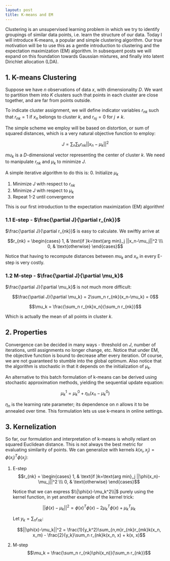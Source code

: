 ```yaml
---
layout: post
title: K-means and EM
---
```


Clustering is an unsupervised learning problem in which we try to identify groupings of similar data points, i.e. learn the structure of our data. Today I will introduce K-means, a popular and simple clustering algorithm. Our true motivation will be to use this as a gentle introduction to clustering and the expectation maximization (EM) algorithm. In subsequent posts we will expand on this foundation towards Gaussian mixtures, and finally into latent Dirichlet allocation (LDA).

## 1. K-means Clustering

Suppose we have $n$ observations of data $x$, with dimensionality $D$. We want to partition them into $K$ clusters such that points in each cluster are close together, and are far from points outside. 

To indicate cluster assignment, we will define indicator variables $r_{nk}$ such that $r_{nk}=1$ if $x_n$ belongs to cluster $k$, and $r_{nj}=0$ for $j\neq k$. 

The simple scheme we employ will be based on distortion, or sum of squared distances, which is a very natural objective function to employ:

$$J = \sum_n\sum_k r_{nk}||x_n-\mu_k||^2$$

$mu_k$ is a $D$-dimensional vector representing the center of cluster $k$. We need to manipulate $r_{nk}$ and $\mu_k$ to minimize $J$.

A simple iterative algorithm to do this is:
0. Initialize $\mu_k$
1. Minimize $J$ with respect to $r_{nk}$
2. Minimize $J$ with respect to $\mu_k$
3. Repeat 1-2 until convergence

This is our first introduction to the expectation maximization (EM) algorithm!

### 1.1 E-step - $\frac{\partial J}{\partial r_{nk}}$

$\frac{\partial J}{\partial r_{nk}}$ is easy to calculate. We swiftly arrive at

$$r_{nk} = \begin{cases}
1,  & \text{if }k=\text{arg min}_j ||x_n-\mu_j||^2 \\\
0, & \text{otherwise}
\end{cases}$$

Notice that having to recompute distances between $mu_k$ and $x_n$ in every E-step is very costly.

### 1.2 M-step - $\frac{\partial J}{\partial \mu_k}$

$\frac{\partial J}{\partial \mu_k}$ is not much more difficult:

$$\frac{\partial J}{\partial \mu_k} = 2\sum_n r_{nk}(x_n-\mu_k) = 0$$

$$\mu_k = \frac{\sum_n r_{nk}x_n}{\sum_n r_{nk}}$$

Which is actually the mean of all points in cluster $k$.

## 2. Properties

Convergence can be decided in many ways - threshold on $J$, number of iterations, until assignments no longer change, etc. Notice that under EM, the objective function is bound to decrease after every iteration. Of course, we are not guaranteed to stumble into the global optimum. Also notice that the algorithm is stochastic in that it depends on the initialization of $\mu_k$.

An alternative to this batch formulation of k-means can be derived using stochastic approximation methods, yielding the sequential update equation:

$$\mu_k^{1} = \mu_k^{0} + \eta_n(x_n-\mu_k^{0})$$

$\eta_n$ is the learning rate parameter; its dependence on $n$ allows it to be annealed over time. This formulation lets us use k-means in online settings.

## 3. Kernelization

So far, our formulation and interpretation of k-means is wholly reliant on squared Euclidean distance. This is not always the best metric for evaluating similarity of points. We can generalize with kernels $k(x_i, x_j) = \phi(x_i)^T\phi(x_j)$:
1. E-step
    $$r_{nk} = \begin{cases}
    1,  & \text{if }k=\text{arg min}_j ||\phi(x_n)-\mu_j||^2 \\\
    0, & \text{otherwise}
    \end{cases}$$

    Notice that we can express $\\|\phi(x)-\mu_k^2\\|$ purely using the kernel function, in yet another example of the kernel trick:

    $$||\phi(x)-\mu_k||^2 = \phi(x)^T\phi(x) - 2\mu_k^T\phi(x) + \mu_k^T\mu_k$$

    Let $y_k = \sum_n r_{nk}$:

    $$||\phi(x)-\mu_k||^2 = \frac{1}{y_k^2}\sum_{n,m}r_{nk}r_{mk}k(x_n, x_m) - \frac{2}{y_k}\sum_n r_{nk}k(x_n, x) + k(x, x)$$
2. M-step
$$\mu_k = \frac{\sum_n r_{nk}\phi(x_n)}{\sum_n r_{nk}}$$